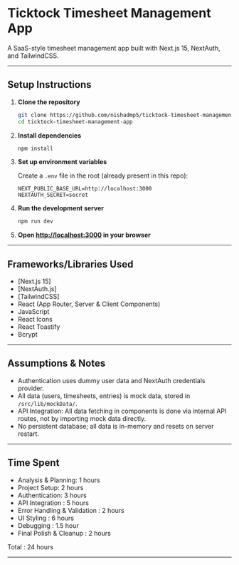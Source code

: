 
# Ticktock Timesheet Management App

A SaaS-style timesheet management app built with Next.js 15, NextAuth, and TailwindCSS.

---

## Setup Instructions

1. **Clone the repository**
   ```bash
   git clone https://github.com/nishadmp5/ticktock-timesheet-management-app
   cd ticktock-timesheet-management-app
   ```

2. **Install dependencies**
   ```bash
   npm install
   ```

3. **Set up environment variables**

   Create a `.env` file in the root (already present in this repo):
   ```
   NEXT_PUBLIC_BASE_URL=http://localhost:3000
   NEXTAUTH_SECRET=secret
   ```

4. **Run the development server**
   ```bash
   npm run dev
   ```

5. **Open [http://localhost:3000](http://localhost:3000) in your browser**

---

## Frameworks/Libraries Used

- [Next.js 15]
- [NextAuth.js]
- [TailwindCSS]
- React (App Router, Server & Client Components)
- JavaScript
- React Icons
- React Toastify
- Bcrypt

---

## Assumptions & Notes

- Authentication uses dummy user data and NextAuth credentials provider.
- All data (users, timesheets, entries) is mock data, stored in `/src/lib/mockData/`.
- API Integration: All data fetching in components is done via internal API routes, not by importing mock data directly.
- No persistent database; all data is in-memory and resets on server restart.

---

## Time Spent

- Analysis & Planning: 1 hours
- Project Setup: 2 hours
- Authentication: 3 hours
- API Integration	: 5 hours
- Error Handling & Validation	: 2 hours
- UI Styling : 6 hours
- Debugging : 1.5 hour
- Final Polish & Cleanup : 2 hours

  
Total : 24 hours

---

